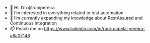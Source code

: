 - 👋 Hi, I’m @ronipereira
- 👀 I’m interested in everything related to test automation
- 🌱 I’m currently expanding my knowledge about RestAssured and Continuous integration
- 📫 Reach me on https://www.linkedin.com/in/roni-capela-pereira-a8a07148

<!---
ronipereira/ronipereira is a ✨ special ✨ repository because its `README.md` (this file) appears on your GitHub profile.
You can click the Preview link to take a look at your changes.
--->
